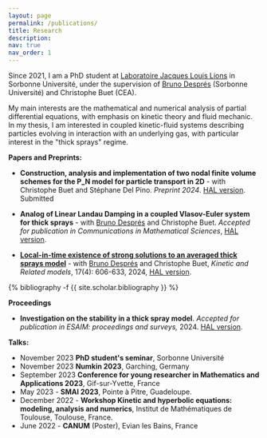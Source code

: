 ```yaml
---
layout: page
permalink: /publications/
title: Research
description: 
nav: true
nav_order: 1
---
```


Since 2021, I am a PhD student at [Laboratoire Jacques Louis Lions](https://www.ljll.math.upmc.fr/fr/?lang=fr) in Sorbonne Université, under the supervision of [Bruno Després](https://www.ljll.math.upmc.fr/despres/) (Sorbonne Université) and Christophe Buet (CEA). 

My main interests are the mathematical and numerical analysis of partial differential equations, with emphasis on kinetic theory and fluid mechanic. In my thesis, I am interested in coupled kinetic-fluid systems describing particles evolving in interaction with an underlying gas, with particular interest in the "thick sprays" regime. 

**Papers and Preprints:**

- **Construction, analysis and implementation of two nodal finite volume schemes for the P_N
model for particle transport in 2D** - with Christophe Buet and Stéphane Del Pino. *Preprint 2024*. [HAL version](https://cea.hal.science/cea-04519862). Submitted

- **Analog of Linear Landau Damping in a coupled Vlasov-Euler system for thick sprays** - with [Bruno Després](https://www.ljll.math.upmc.fr/despres/) and Christophe Buet. *Accepted for publication in Communications in Mathematical Sciences*, [HAL version](https://hal.science/hal-04265990v1).
- [**Local-in-time existence of strong solutions to an averaged thick sprays model**](https://www.aimsciences.org/article/doi/10.3934/krm.2023034) - with [Bruno Després](https://www.ljll.math.upmc.fr/despres/) and Christophe Buet, *Kinetic and Related models*, 17(4): 606-633, 2024, [HAL version](https://hal.science/hal-03881187).


<div class="publications">

{% bibliography -f {{ site.scholar.bibliography }} %}

</div>

**Proceedings**

- **Investigation on the stability in a thick spray model**. *Accepted for publication in ESAIM: proceedings and surveys,* 2024. [HAL version](https://hal.science/hal-04586793). 
 
**Talks:**

- November 2023 **PhD student's seminar**, Sorbonne Université
- November 2023 **Numkin 2023**, Garching, Germany
- September 2023 **Conference for young researcher in Mathematics and Applications 2023**, Gif-sur-Yvette, France
- May 2023 - **SMAI 2023**, Pointe à Pitre, Guadeloupe.
- December 2022 - **Workshop Kinetic and hyperbolic equations: modeling, analysis and numerics**, Institut de Mathématiques de Toulouse, Toulouse, France. 
- June 2022 - **CANUM** (Poster), Evian les Bains, France
